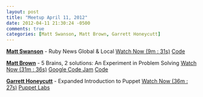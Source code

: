 ```yaml
---
layout: post
title: "Meetup April 11, 2012"
date: 2012-04-11 21:30:24 -0500
comments: true
categories: [Matt Swanson, Matt Brown, Garrett Honeycutt]
---
```


**[Matt Swanson](https://twitter.com/joelmeador)** - Ruby News Global & Local
[Watch Now (9m : 31s)](http://podcast.404dev.com/episodes/063_Matt_Swanson-Anatomy_of_a_Weekend_Project.m4v)
[Code](https://github.com/swanson)


**[Matt Brown](http://github.com/gowabash)** - 5 Brains, 2 solutions: An Experiment in Problem Solving
[Watch Now (31m : 36s)](http://podcast.404dev.com/episodes/064_Matt_Brown-5_Brains_2_Solutions.m4v)
[Google Code Jam](https://code.google.com/codejam)
[Code](https://github.com/gowabash/prog_challenge)


**[Garrett Honeycutt](https://twitter.com/learnpuppet)** - Expanded Introduction to Puppet
[Watch Now (36m : 27s)](http://podcast.404dev.com/episodes/065_Garrett_Honeycutt-Introduction_to_Puppet.m4v)
[Puppet Labs](https://puppetlabs.com)
